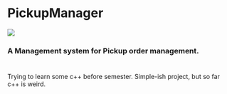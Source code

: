 # PickupManager
![](https://img.shields.io/badge/c++-14354C?style=for-the-badge&logo=c++&logoColor=white)

### A Management system for Pickup order management.

#
Trying to learn some c++ before semester. Simple-ish project, but so far c++ is weird.
